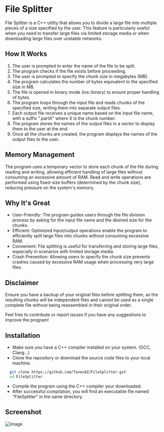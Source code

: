 
# File Splitter

File Splitter is a C++ utility that allows you to divide a large file into multiple pieces of a size specified by the user. This feature is particularly useful when you need to transfer large files via limited storage media or when downloading large files over unstable networks.


## How It Works


1. The user is prompted to enter the name of the file to be split.
2. The program checks if the file exists before proceeding.
3. The user is prompted to specify the chunk size in megabytes (MB).
4. The program calculates the number of bytes equivalent to the specified size in MB.
5. The file is opened in binary mode (ios::binary) to ensure proper handling of bytes.
6. The program loops through the input file and reads chunks of the specified size, writing them into separate output files.
7. Each output file receives a unique name based on the input file name, with a suffix ".partX" where X is the chunk number.
8. The program stores the names of the output files in a vector to display them to the user at the end.
9. Once all the chunks are created, the program displays the names of the output files to the user.


## Memory Management

The program uses a temporary vector to store each chunk of the file during reading and writing, allowing efficient handling of large files without consuming an excessive amount of RAM. Read and write operations are performed using fixed-size buffers (determined by the chunk size), reducing pressure on the system's memory.


## Why It's Great

- User-Friendly: The program guides users through the file division process by asking for the input file name and the desired size for the chunks.
- Efficient: Optimized input/output operations enable the program to efficiently split large files into chunks without consuming excessive RAM.
- Convenient: File splitting is useful for transferring and storing large files, especially in scenarios with limited storage media.
- Crash Prevention: Allowing users to specify the chunk size prevents crashes caused by excessive RAM usage when processing very large files.


## Disclaimer

Ensure you have a backup of your original files before splitting them, as the resulting chunks will be independent files and cannot be used as a single complete file without being reassembled in their original order.

Feel free to contribute or report issues if you have any suggestions to improve the program!

## Installation

- Make sure you have a C++ compiler installed on your system. (GCC, Clang...)
- Clone the repository or download the source code files to your local machine.
```bash
  git clone https://github.com/TanevAZ/FileSplitter.git
  cd FileSplitter
```
- Compile the program using the C++ compiler your downloaded.
- After successful compilation, you will find an executable file named "FileSplitter" in the same directory.

## Screenshot

![image](https://github.com/TanevAZ/FileSplitter/assets/66444552/f179b580-3d8e-432a-b5c9-219ebae1ee69)
